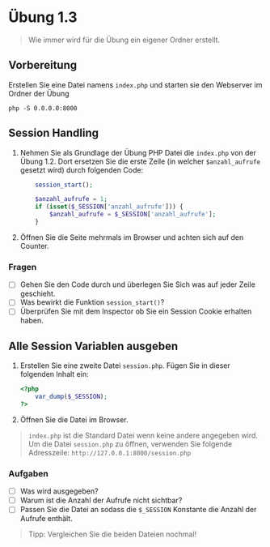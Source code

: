 # Übung 1.3 #

> Wie immer wird für die Übung ein eigener Ordner erstellt.

## Vorbereitung ##

Erstellen Sie eine Datei namens `index.php` und starten sie den Webserver im Ordner der Übung

```shell script
php -S 0.0.0.0:8000
```

## Session Handling ##

1. Nehmen Sie als Grundlage der Übung PHP Datei die `index.php` von der Übung 1.2.
Dort ersetzen Sie die erste Zeile (in welcher `$anzahl_aufrufe` gesetzt wird) durch folgenden Code:

    ```php
        session_start();
    
        $anzahl_aufrufe = 1;
        if (isset($_SESSION['anzahl_aufrufe'])) {
            $anzahl_aufrufe = $_SESSION['anzahl_aufrufe'];
        }
    ```

1. Öffnen Sie die Seite mehrmals im Browser und achten sich auf den Counter.

### Fragen ###

- [ ] Gehen Sie den Code durch und überlegen Sie Sich was auf jeder Zeile geschieht.
- [ ] Was bewirkt die Funktion `session_start()`?
- [ ] Überprüfen Sie mit dem Inspector ob Sie ein Session Cookie erhalten haben.

## Alle Session Variablen ausgeben ##

1. Erstellen Sie eine zweite Datei `session.php`. Fügen Sie in dieser folgenden Inhalt ein:

    ```php
    <?php
        var_dump($_SESSION);
    ?>
    ```

1. Öffnen Sie die Datei im Browser.

> `index.php` ist die Standard Datei wenn keine andere angegeben wird. Um die Datei `session.php` zu öffnen,
> verwenden Sie folgende Adresszeile: `http://127.0.0.1:8000/session.php`

### Aufgaben ###

- [ ] Was wird ausgegeben?
- [ ] Warum ist die Anzahl der Aufrufe nicht sichtbar?
- [ ] Passen Sie die Datei an sodass die `$_SESSION` Konstante die Anzahl der Aufrufe enthält.

> Tipp: Vergleichen Sie die beiden Dateien nochmal!